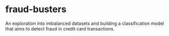 # fraud-busters
An exploration into imbalanced datasets and building a classification model that aims to detect fraud in credit card transactions.
